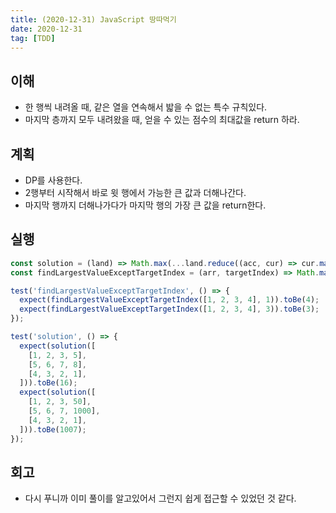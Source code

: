 ```yaml
---
title: (2020-12-31) JavaScript 땅따먹기
date: 2020-12-31
tag: [TDD]
---
```


## 이해

- 한 행씩 내려올 때, 같은 열을 연속해서 밟을 수 없는 특수 규칙있다.
- 마지막 층까지 모두 내려왔을 때, 얻을 수 있는 점수의 최대값을 return 하라.

## 계획

- DP를 사용한다.
- 2행부터 시작해서 바로 윗 행에서 가능한 큰 값과 더해나간다.
- 마지막 행까지 더해나가다가 마지막 행의 가장 큰 값을 return한다.

## 실행

```js
const solution = (land) => Math.max(...land.reduce((acc, cur) => cur.map((value, index) => value + findLargestValueExceptTargetIndex(acc, index))));
const findLargestValueExceptTargetIndex = (arr, targetIndex) => Math.max(...arr.filter((_, index) => index !== targetIndex));

test('findLargestValueExceptTargetIndex', () => {
  expect(findLargestValueExceptTargetIndex([1, 2, 3, 4], 1)).toBe(4);
  expect(findLargestValueExceptTargetIndex([1, 2, 3, 4], 3)).toBe(3);
});

test('solution', () => {
  expect(solution([
    [1, 2, 3, 5],
    [5, 6, 7, 8],
    [4, 3, 2, 1],
  ])).toBe(16);
  expect(solution([
    [1, 2, 3, 50],
    [5, 6, 7, 1000],
    [4, 3, 2, 1],
  ])).toBe(1007);
});
```

## 회고

- 다시 푸니까 이미 풀이를 알고있어서 그런지 쉽게 접근할 수 있었던 것 같다.
